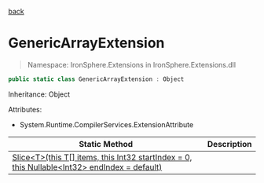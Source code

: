 ﻿[back](/IronSphere.Extensions/types)

# GenericArrayExtension

> Namespace: IronSphere.Extensions in  IronSphere.Extensions.dll



```csharp
public static class GenericArrayExtension : Object
```
Inheritance: Object



Attributes:
        
* System.Runtime.CompilerServices.ExtensionAttribute




| Static Method | Description |
| --- | --- |
| [Slice&lt;T&gt;(this T[] items, this Int32 startIndex = 0, this Nullable&lt;Int32&gt; endIndex = default)](GenericArrayExtension_Slice-T-(T[],Int32,Nullable-Int32-)) |  |
